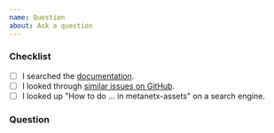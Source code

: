 ```yaml
---
name: Question
about: Ask a question
---
```


### Checklist

<!-- To help keep this issue tracker clean and focused, please make sure that you have
 tried *all* of the following resources before submitting your question. -->

- [ ] I searched the [documentation](https://metanetx-assets.readthedocs.io).
- [ ] I looked through [similar issues on GitHub](https://github.com/Midnighter/metanetx-assets/issues).
- [ ] I looked up "How to do ... in metanetx-assets" on a search engine.

### Question

<!-- Please ask your question here. -->
